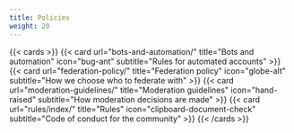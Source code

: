 ```yaml
---
title: Policies
weight: 20
---
```

{{< cards >}}
  {{< card url="bots-and-automation/" title="Bots and automation" icon="bug-ant" subtitle="Rules for automated accounts" >}}
  {{< card url="federation-policy/" title="Federation policy" icon="globe-alt" subtitle="How we choose who to federate with" >}}
  {{< card url="moderation-guidelines/" title="Moderation guidelines" icon="hand-raised" subtitle="How moderation decisions are made" >}}
  {{< card url="rules/index/" title="Rules" icon="clipboard-document-check" subtitle="Code of conduct for the community" >}}
{{< /cards >}}
